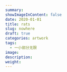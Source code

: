 ```yaml
---
summary:
showImageInContent: false
date: 2020-01-01
title: rats
slug: nowhere
draft: true
categories: artwork
tags:
  - 一小部分无限
image:
description:
weight:
---
```

